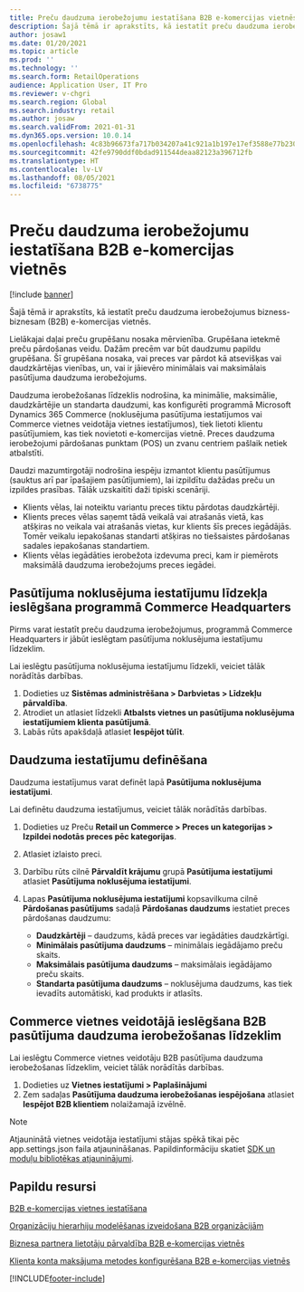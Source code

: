 ```yaml
---
title: Preču daudzuma ierobežojumu iestatīšana B2B e-komercijas vietnēs
description: Šajā tēmā ir aprakstīts, kā iestatīt preču daudzuma ierobežojumus bizness-biznesam (B2B) e-komercijas vietnēs.
author: josaw1
ms.date: 01/20/2021
ms.topic: article
ms.prod: ''
ms.technology: ''
ms.search.form: RetailOperations
audience: Application User, IT Pro
ms.reviewer: v-chgri
ms.search.region: Global
ms.search.industry: retail
ms.author: josaw
ms.search.validFrom: 2021-01-31
ms.dyn365.ops.version: 10.0.14
ms.openlocfilehash: 4c83b96673fa717b034207a41c921a1b197e17ef3588e77b2304ec9e27fa93a6
ms.sourcegitcommit: 42fe9790ddf0bdad911544deaa82123a396712fb
ms.translationtype: HT
ms.contentlocale: lv-LV
ms.lasthandoff: 08/05/2021
ms.locfileid: "6738775"
---
```

# <a name="set-product-quantity-limits-for-b2b-e-commerce-sites"></a>Preču daudzuma ierobežojumu iestatīšana B2B e-komercijas vietnēs

[!include [banner](../../includes/banner.md)]

Šajā tēmā ir aprakstīts, kā iestatīt preču daudzuma ierobežojumus bizness-biznesam (B2B) e-komercijas vietnēs.

Lielākajai daļai preču grupēšanu nosaka mērvienība. Grupēšana ietekmē preču pārdošanas veidu. Dažām precēm var būt daudzumu papildu grupēšana. Šī grupēšana nosaka, vai preces var pārdot kā atsevišķas vai daudzkārtējas vienības, un, vai ir jāievēro minimālais vai maksimālais pasūtījuma daudzuma ierobežojums.

Daudzuma ierobežošanas līdzeklis nodrošina, ka minimālie, maksimālie, daudzkārtējie un standarta daudzumi, kas konfigurēti programmā Microsoft Dynamics 365 Commerce (noklusējuma pasūtījuma iestatījumos vai Commerce vietnes veidotāja vietnes iestatījumos), tiek lietoti klientu pasūtījumiem, kas tiek novietoti e-komercijas vietnē. Preces daudzuma ierobežojumi pārdošanas punktam (POS) un zvanu centriem pašlaik netiek atbalstīti.

Daudzi mazumtirgotāji nodrošina iespēju izmantot klientu pasūtījumus (sauktus arī par īpašajiem pasūtījumiem), lai izpildītu dažādas preču un izpildes prasības. Tālāk uzskaitīti daži tipiski scenāriji.

- Klients vēlas, lai noteiktu variantu preces tiktu pārdotas daudzkārtēji.
- Klients preces vēlas saņemt tādā veikalā vai atrašanās vietā, kas atšķiras no veikala vai atrašanās vietas, kur klients šīs preces iegādājās. Tomēr veikalu iepakošanas standarti atšķiras no tiešsaistes pārdošanas sadales iepakošanas standartiem.
- Klients vēlas iegādāties ierobežota izdevuma preci, kam ir piemērots maksimālā daudzuma ierobežojums preces iegādei.

## <a name="turn-on-the-default-order-settings-feature-in-commerce-headquarters"></a>Pasūtījuma noklusējuma iestatījumu līdzekļa ieslēgšana programmā Commerce Headquarters

Pirms varat iestatīt preču daudzuma ierobežojumus, programmā Commerce Headquarters ir jābūt ieslēgtam pasūtījuma noklusējuma iestatījumu līdzeklim.

Lai ieslēgtu pasūtījuma noklusējuma iestatījumu līdzekli, veiciet tālāk norādītās darbības.

1. Dodieties uz **Sistēmas administrēšana \> Darbvietas \> Līdzekļu pārvaldība**.
1. Atrodiet un atlasiet līdzekli **Atbalsts vietnes un pasūtījuma noklusējuma iestatījumiem klienta pasūtījumā**.
1. Labās rūts apakšdaļā atlasiet **Iespējot tūlīt**. 

## <a name="define-quantity-settings"></a>Daudzuma iestatījumu definēšana 

Daudzuma iestatījumus varat definēt lapā **Pasūtījuma noklusējuma iestatījumi**.

Lai definētu daudzuma iestatījumus, veiciet tālāk norādītās darbības. 

1. Dodieties uz Preču **Retail un Commerce \> Preces un kategorijas \> Izpildei nodotās preces pēc kategorijas**.
1. Atlasiet izlaisto preci.
1. Darbību rūts cilnē **Pārvaldīt krājumu** grupā **Pasūtījuma iestatījumi** atlasiet **Pasūtījuma noklusējuma iestatījumi**. 
1. Lapas **Pasūtījuma noklusējuma iestatījumi** kopsavilkuma cilnē **Pārdošanas pasūtījums** sadaļā **Pārdošanas daudzums** iestatiet preces pārdošanas daudzumu:

    - **Daudzkārtēji** – daudzums, kādā preces var iegādāties daudzkārtīgi.
    - **Minimālais pasūtījuma daudzums** – minimālais iegādājamo preču skaits.
    - **Maksimālais pasūtījuma daudzums** – maksimālais iegādājamo preču skaits.
    - **Standarta pasūtījuma daudzums** – noklusējuma daudzums, kas tiek ievadīts automātiski, kad produkts ir atlasīts.

## <a name="turn-on-the-b2b-order-quantity-limits-feature-in-commerce-site-builder"></a>Commerce vietnes veidotājā ieslēgšana B2B pasūtījuma daudzuma ierobežošanas līdzeklim

Lai ieslēgtu Commerce vietnes veidotāju B2B pasūtījuma daudzuma ierobežošanas līdzeklim, veiciet tālāk norādītās darbības.

1. Dodieties uz **Vietnes iestatījumi \> Paplašinājumi**
1. Zem sadaļas **Pasūtījuma daudzuma ierobežošanas iespējošana** atlasiet **Iespējot B2B klientiem** nolaižamajā izvēlnē. 

> [!NOTE] 
> Atjauninātā vietnes veidotāja iestatījumi stājas spēkā tikai pēc app.settings.json faila atjaunināšanas. Papildinformāciju skatiet [SDK un moduļu bibliotēkas atjauninājumi](../e-commerce-extensibility/sdk-updates.md#update-the-appsettingsjson-file).

## <a name="additional-resources"></a>Papildu resursi

[B2B e-komercijas vietnes iestatīšana](set-up-b2b-site.md)

[Organizāciju hierarhiju modelēšanas izveidošana B2B organizācijām](org-model.md)

[Biznesa partnera lietotāju pārvaldība B2B e-komercijas vietnēs](manage-b2b-users.md)

[Klienta konta maksājuma metodes konfigurēšana B2B e-komercijas vietnēs](payment-method.md)


[!INCLUDE[footer-include](../../includes/footer-banner.md)]